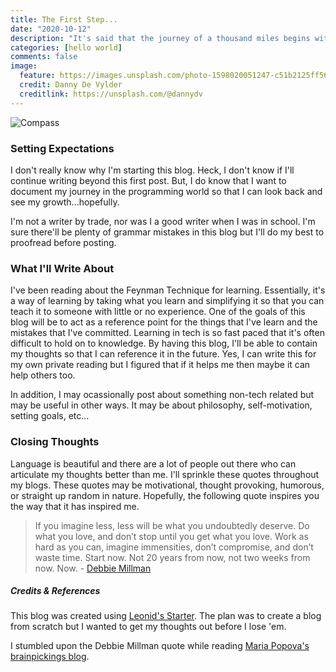 ```yaml
---
title: The First Step...
date: "2020-10-12"
description: "It's said that the journey of a thousand miles begins with a single step - duh!"
categories: [hello world]
comments: false
image:
  feature: https://images.unsplash.com/photo-1598020051247-c51b2125ff56?ixlib=rb-1.2.1&ixid=eyJhcHBfaWQiOjEyMDd9&auto=format&fit=crop&w=1051&q=80
  credit: Danny De Vylder
  creditlink: https://unsplash.com/@dannydv
---
```


![Compass](https://images.unsplash.com/photo-1598020051247-c51b2125ff56?ixlib=rb-1.2.1&ixid=eyJhcHBfaWQiOjEyMDd9&auto=format&fit=crop&w=1051&q=80)

### Setting Expectations

I don't really know why I'm starting this blog. Heck, I don't know if I'll continue writing beyond this first post. But, I do know that I want to document my journey in the programming world so that I can look back and see my growth...hopefully.

I'm not a writer by trade, nor was I a good writer when I was in school. I'm sure there'll be plenty of grammar mistakes in this blog but I'll do my best to proofread before posting.

### What I'll Write About

I've been reading about the Feynman Technique for learning. Essentially, it's a way of learning by taking what you learn and simplifying it so that you can teach it to someone with little or no experience. One of the goals of this blog will be to act as a reference point for the things that I've learn and the mistakes that I've committed. Learning in tech is so fast paced that it's often difficult to hold on to knowledge. By having this blog, I'll be able to contain my thoughts so that I can reference it in the future. Yes, I can write this for my own private reading but I figured that if it helps me then maybe it can help others too.

In addition, I may ocassionally post about something non-tech related but may be useful in other ways. It may be about philosophy, self-motivation, setting goals, etc...

### Closing Thoughts

Language is beautiful and there are a lot of people out there who can articulate my thoughts better than me. I'll sprinkle these quotes throughout my blogs. These quotes may be motivational, thought provoking, humorous, or straight up random in nature. Hopefully, the following quote inspires you the way that it has inspired me.

> If you imagine less, less will be what you undoubtedly deserve. Do what you love, and don’t stop until you get what you love. Work as hard as you can, imagine immensities, don’t compromise, and don’t waste time. Start now. Not 20 years from now, not two weeks from now. Now. - [Debbie Millman](https://www.brainpickings.org/2013/05/15/debbie-millman-look-both-ways-fail-safe/)

##### Credits & References

This blog was created using [Leonid's Starter](https://github.com/renyuanz/leonids).
The plan was to create a blog from scratch but I wanted to get my thoughts out before I lose 'em.

I stumbled upon the Debbie Millman quote while reading [Maria Popova's brainpickings blog](https://www.brainpickings.org/2013/05/15/debbie-millman-look-both-ways-fail-safe/).
